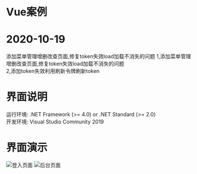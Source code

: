 # Vue案例
# 2020-10-19

添加菜单管理增删改查页面,修复token失效load加载不消失的问题
1,添加菜单管理增删改查页面,修复token失效load加载不消失的问题  
2,添加token失效利用刷新令牌刷新token
# 界面说明
运行环境: .NET Framework (>= 4.0) or .NET Standard (>= 2.0)  
开发环境: Visual Studio Community 2019

# 界面演示
![登入页面](login.png)
![后台页面](system.png)
